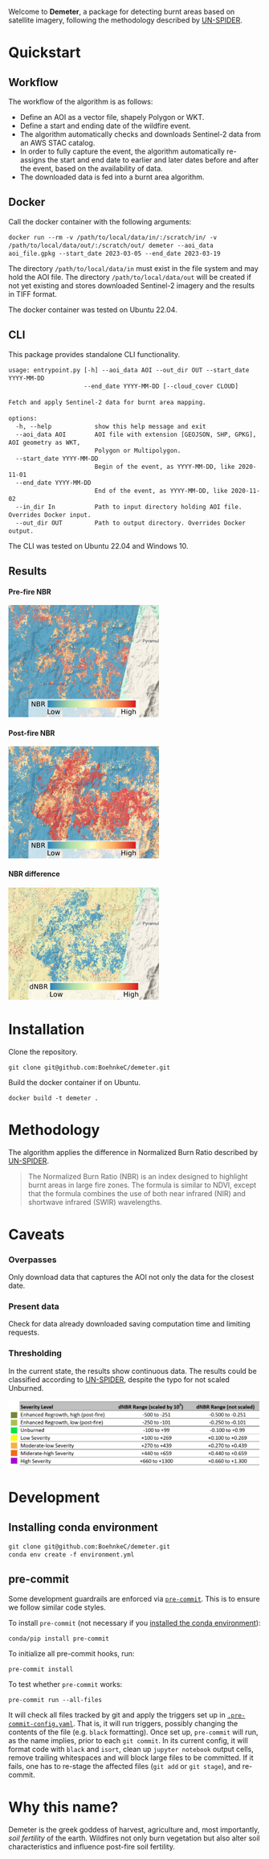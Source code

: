 Welcome to **Demeter**, a package for detecting burnt areas based on satellite imagery, following the methodology described by [UN-SPIDER](https://un-spider.org/advisory-support/recommended-practices/recommended-practice-burn-severity/in-detail/normalized-burn-ratio).

# Quickstart

## Workflow

The workflow of the algorithm is as follows:

- Define an AOI as a vector file, shapely Polygon or WKT.
- Define a start and ending date of the wildfire event.
- The algorithm automatically checks and downloads Sentinel-2 data from an AWS STAC catalog.
- In order to fully capture the event, the algorithm automatically re-assigns the start and end date to earlier and later dates before and after the event, based on the availability of data.
- The downloaded data is fed into a burnt area algorithm.

## Docker

Call the docker container with the following arguments:

```shell
docker run --rm -v /path/to/local/data/in/:/scratch/in/ -v /path/to/local/data/out/:/scratch/out/ demeter --aoi_data aoi_file.gpkg --start_date 2023-03-05 --end_date 2023-03-19
```

The directory `/path/to/local/data/in` must exist in the file system and may hold the AOI file. The directory `/path/to/local/data/out` will be created if not yet existing and stores downloaded Sentinel-2 imagery and the results in TIFF format.

The docker container was tested on Ubuntu 22.04.

## CLI

This package provides standalone CLI functionality.

```
usage: entrypoint.py [-h] --aoi_data AOI --out_dir OUT --start_date YYYY-MM-DD
                     --end_date YYYY-MM-DD [--cloud_cover CLOUD]

Fetch and apply Sentinel-2 data for burnt area mapping.

options:
  -h, --help            show this help message and exit
  --aoi_data AOI        AOI file with extension [GEOJSON, SHP, GPKG], AOI geometry as WKT,
                        Polygon or Multipolygon.
  --start_date YYYY-MM-DD
                        Begin of the event, as YYYY-MM-DD, like 2020-11-01
  --end_date YYYY-MM-DD
                        End of the event, as YYYY-MM-DD, like 2020-11-02
  --in_dir In           Path to input directory holding AOI file. Overrides Docker input.
  --out_dir OUT         Path to output directory. Overrides Docker output.
```

The CLI was tested on Ubuntu 22.04 and Windows 10.

## Results

#### Pre-fire NBR

<img src="docs/pre_nbr.png" width="300">

#### Post-fire NBR

<img src="docs/post_nbr.png" width="300">

#### NBR difference

<img src="docs/dnbr.png" width="300">

# Installation

Clone the repository.

```shell
git clone git@github.com:BoehnkeC/demeter.git
```

Build the docker container if on Ubuntu.

```shell
docker build -t demeter .
```

# Methodology

The algorithm applies the difference in Normalized Burn Ratio described by [UN-SPIDER](https://un-spider.org/advisory-support/recommended-practices/recommended-practice-burn-severity/in-detail/normalized-burn-ratio).

> The Normalized Burn Ratio (NBR) is an index designed to highlight burnt areas in large fire zones. The formula is similar to NDVI, except that the formula combines the use of both near infrared (NIR) and shortwave infrared (SWIR) wavelengths.



# Caveats

### Overpasses

Only download data that captures the AOI not only the data for the closest date.

### Present data

Check for data already downloaded saving computation time and limiting requests.

### Thresholding

In the current state, the results show continuous data. The results could be classified according to [UN-SPIDER](https://un-spider.org/advisory-support/recommended-practices/recommended-practice-burn-severity/in-detail/normalized-burn-ratio), despite the typo for not scaled Unburned.

![severity_level.PNG](docs/severity_level.PNG)

# Development

## Installing conda environment

```shell
git clone git@github.com:BoehnkeC/demeter.git
conda env create -f environment.yml
```

## pre-commit

Some development guardrails are enforced via [`pre-commit`](https://pre-commit.com/). This is to
ensure we follow similar code styles.

To install `pre-commit` (not necessary if you [installed the conda
environment](#Installation)):

```shell
conda/pip install pre-commit
```

To initialize all pre-commit hooks, run:

```shell
pre-commit install
```

To test whether `pre-commit` works:

```shell
pre-commit run --all-files
```

It will check all files tracked by git and apply the triggers set up in
[`.pre-commit-config.yaml`](.pre-commit-config.yaml). That is, it will run triggers, possibly
changing the contents of the file (e.g. `black` formatting). Once set up, `pre-commit` will run, as
the name implies, prior to each `git commit`. In its current config, it will format code with
`black` and `isort`, clean up `jupyter notebook` output cells, remove trailing whitespaces and will
block large files to be committed. If it fails, one has to re-stage the affected files (`git add` or
`git stage`), and re-commit.

# Why this name?

Demeter is the greek goddess of harvest, agriculture and, most importantly, _soil fertility_ of the earth. Wildfires not only burn vegetation but also alter soil characteristics and influence post-fire soil fertility.
